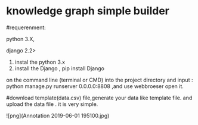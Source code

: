 # knowledge graph simple builder
#requerenment:

python 3.X,

django 2.2>

1. instal the python 3.x 
2. install the Django , pip install Django

on the command line (terminal or CMD) into the project directory and input : python manage.py runserver 0.0.0.0:8808 ,and use webbroeser open it. 

#download template(data.csv) file,generate your data like template file. and upload the data file .
it is very simple.

![png](Annotation 2019-06-01 195100.jpg)

